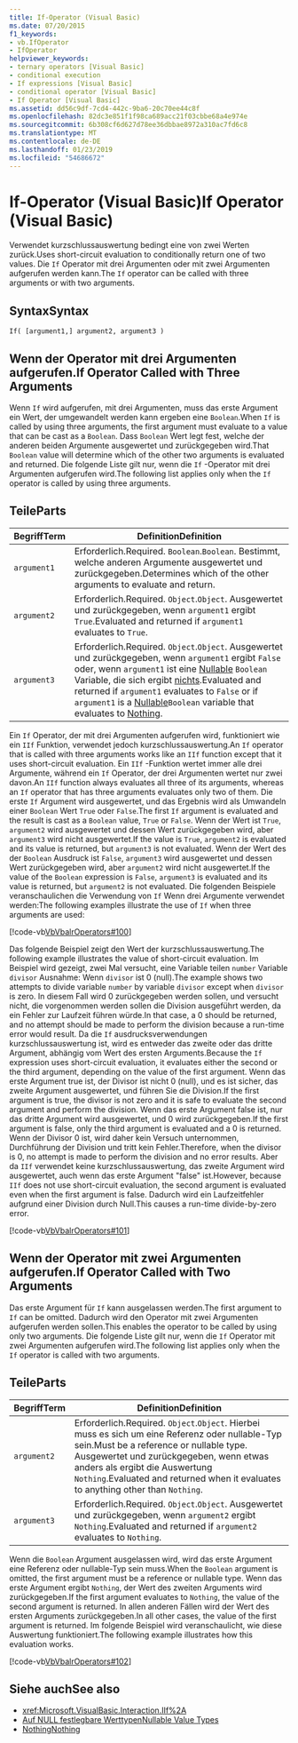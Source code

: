 ```yaml
---
title: If-Operator (Visual Basic)
ms.date: 07/20/2015
f1_keywords:
- vb.IfOperator
- IfOperator
helpviewer_keywords:
- ternary operators [Visual Basic]
- conditional execution
- If expressions [Visual Basic]
- conditional operator [Visual Basic]
- If Operator [Visual Basic]
ms.assetid: dd56c9df-7cd4-442c-9ba6-20c70ee44c8f
ms.openlocfilehash: 82dc3e851f1f98ca689acc21f03cbbe68a4e974e
ms.sourcegitcommit: 6b308cf6d627d78ee36dbbae8972a310ac7fd6c8
ms.translationtype: MT
ms.contentlocale: de-DE
ms.lasthandoff: 01/23/2019
ms.locfileid: "54686672"
---
```

# <a name="if-operator-visual-basic"></a><span data-ttu-id="1ef1e-102">If-Operator (Visual Basic)</span><span class="sxs-lookup"><span data-stu-id="1ef1e-102">If Operator (Visual Basic)</span></span>
<span data-ttu-id="1ef1e-103">Verwendet kurzschlussauswertung bedingt eine von zwei Werten zurück.</span><span class="sxs-lookup"><span data-stu-id="1ef1e-103">Uses short-circuit evaluation to conditionally return one of two values.</span></span> <span data-ttu-id="1ef1e-104">Die `If` Operator mit drei Argumenten oder mit zwei Argumenten aufgerufen werden kann.</span><span class="sxs-lookup"><span data-stu-id="1ef1e-104">The `If` operator can be called with three arguments or with two arguments.</span></span>  
  
## <a name="syntax"></a><span data-ttu-id="1ef1e-105">Syntax</span><span class="sxs-lookup"><span data-stu-id="1ef1e-105">Syntax</span></span>  
  
```  
If( [argument1,] argument2, argument3 )  
```  
  
## <a name="if-operator-called-with-three-arguments"></a><span data-ttu-id="1ef1e-106">Wenn der Operator mit drei Argumenten aufgerufen.</span><span class="sxs-lookup"><span data-stu-id="1ef1e-106">If Operator Called with Three Arguments</span></span>  
 <span data-ttu-id="1ef1e-107">Wenn `If` wird aufgerufen, mit drei Argumenten, muss das erste Argument ein Wert, der umgewandelt werden kann ergeben eine `Boolean`.</span><span class="sxs-lookup"><span data-stu-id="1ef1e-107">When `If` is called by using three arguments, the first argument must evaluate to a value that can be cast as a `Boolean`.</span></span> <span data-ttu-id="1ef1e-108">Dass `Boolean` Wert legt fest, welche der anderen beiden Argumente ausgewertet und zurückgegeben wird.</span><span class="sxs-lookup"><span data-stu-id="1ef1e-108">That `Boolean` value will determine which of the other two arguments is evaluated and returned.</span></span> <span data-ttu-id="1ef1e-109">Die folgende Liste gilt nur, wenn die `If` -Operator mit drei Argumenten aufgerufen wird.</span><span class="sxs-lookup"><span data-stu-id="1ef1e-109">The following list applies only when the `If` operator is called by using three arguments.</span></span>  
  
## <a name="parts"></a><span data-ttu-id="1ef1e-110">Teile</span><span class="sxs-lookup"><span data-stu-id="1ef1e-110">Parts</span></span>  
  
|<span data-ttu-id="1ef1e-111">Begriff</span><span class="sxs-lookup"><span data-stu-id="1ef1e-111">Term</span></span>|<span data-ttu-id="1ef1e-112">Definition</span><span class="sxs-lookup"><span data-stu-id="1ef1e-112">Definition</span></span>|  
|---|---|  
|`argument1`|<span data-ttu-id="1ef1e-113">Erforderlich.</span><span class="sxs-lookup"><span data-stu-id="1ef1e-113">Required.</span></span> <span data-ttu-id="1ef1e-114">`Boolean`.</span><span class="sxs-lookup"><span data-stu-id="1ef1e-114">`Boolean`.</span></span> <span data-ttu-id="1ef1e-115">Bestimmt, welche anderen Argumente ausgewertet und zurückgegeben.</span><span class="sxs-lookup"><span data-stu-id="1ef1e-115">Determines which of the other arguments to evaluate and return.</span></span>|  
|`argument2`|<span data-ttu-id="1ef1e-116">Erforderlich.</span><span class="sxs-lookup"><span data-stu-id="1ef1e-116">Required.</span></span> <span data-ttu-id="1ef1e-117">`Object`.</span><span class="sxs-lookup"><span data-stu-id="1ef1e-117">`Object`.</span></span> <span data-ttu-id="1ef1e-118">Ausgewertet und zurückgegeben, wenn `argument1` ergibt `True`.</span><span class="sxs-lookup"><span data-stu-id="1ef1e-118">Evaluated and returned if `argument1` evaluates to `True`.</span></span>|  
|`argument3`|<span data-ttu-id="1ef1e-119">Erforderlich.</span><span class="sxs-lookup"><span data-stu-id="1ef1e-119">Required.</span></span> <span data-ttu-id="1ef1e-120">`Object`.</span><span class="sxs-lookup"><span data-stu-id="1ef1e-120">`Object`.</span></span> <span data-ttu-id="1ef1e-121">Ausgewertet und zurückgegeben, wenn `argument1` ergibt `False` oder, wenn `argument1` ist eine [Nullable](../../../visual-basic/programming-guide/language-features/data-types/nullable-value-types.md) `Boolean` Variable, die sich ergibt [nichts](../../../visual-basic/language-reference/nothing.md).</span><span class="sxs-lookup"><span data-stu-id="1ef1e-121">Evaluated and returned if `argument1` evaluates to `False` or if `argument1` is a [Nullable](../../../visual-basic/programming-guide/language-features/data-types/nullable-value-types.md)`Boolean` variable that evaluates to [Nothing](../../../visual-basic/language-reference/nothing.md).</span></span>|  
  
 <span data-ttu-id="1ef1e-122">Ein `If` Operator, der mit drei Argumenten aufgerufen wird, funktioniert wie ein `IIf` Funktion, verwendet jedoch kurzschlussauswertung.</span><span class="sxs-lookup"><span data-stu-id="1ef1e-122">An `If` operator that is called with three arguments works like an `IIf` function except that it uses short-circuit evaluation.</span></span> <span data-ttu-id="1ef1e-123">Ein `IIf` -Funktion wertet immer alle drei Argumente, während ein `If` Operator, der drei Argumenten wertet nur zwei davon.</span><span class="sxs-lookup"><span data-stu-id="1ef1e-123">An `IIf` function always evaluates all three of its arguments, whereas an `If` operator that has three arguments evaluates only two of them.</span></span> <span data-ttu-id="1ef1e-124">Die erste `If` Argument wird ausgewertet, und das Ergebnis wird als Umwandeln einer `Boolean` Wert `True` oder `False`.</span><span class="sxs-lookup"><span data-stu-id="1ef1e-124">The first `If` argument is evaluated and the result is cast as a `Boolean` value, `True` or `False`.</span></span> <span data-ttu-id="1ef1e-125">Wenn der Wert ist `True`, `argument2` wird ausgewertet und dessen Wert zurückgegeben wird, aber `argument3` wird nicht ausgewertet.</span><span class="sxs-lookup"><span data-stu-id="1ef1e-125">If the value is `True`, `argument2` is evaluated and its value is returned, but `argument3` is not evaluated.</span></span> <span data-ttu-id="1ef1e-126">Wenn der Wert des der `Boolean` Ausdruck ist `False`, `argument3` wird ausgewertet und dessen Wert zurückgegeben wird, aber `argument2` wird nicht ausgewertet.</span><span class="sxs-lookup"><span data-stu-id="1ef1e-126">If the value of the `Boolean` expression is `False`, `argument3` is evaluated and its value is returned, but `argument2` is not evaluated.</span></span> <span data-ttu-id="1ef1e-127">Die folgenden Beispiele veranschaulichen die Verwendung von `If` Wenn drei Argumente verwendet werden:</span><span class="sxs-lookup"><span data-stu-id="1ef1e-127">The following examples illustrate the use of `If` when three arguments are used:</span></span>  
  
 [!code-vb[VbVbalrOperators#100](../../../visual-basic/language-reference/operators/codesnippet/VisualBasic/if-operator_1.vb)]  
  
 <span data-ttu-id="1ef1e-128">Das folgende Beispiel zeigt den Wert der kurzschlussauswertung.</span><span class="sxs-lookup"><span data-stu-id="1ef1e-128">The following example illustrates the value of short-circuit evaluation.</span></span> <span data-ttu-id="1ef1e-129">Im Beispiel wird gezeigt, zwei Mal versucht, eine Variable teilen `number` Variable `divisor` Ausnahme: Wenn `divisor` ist 0 (null).</span><span class="sxs-lookup"><span data-stu-id="1ef1e-129">The example shows two attempts to divide variable `number` by variable `divisor` except when `divisor` is zero.</span></span> <span data-ttu-id="1ef1e-130">In diesem Fall wird 0 zurückgegeben werden sollen, und versucht nicht, die vorgenommen werden sollen die Division ausgeführt werden, da ein Fehler zur Laufzeit führen würde.</span><span class="sxs-lookup"><span data-stu-id="1ef1e-130">In that case, a 0 should be returned, and no attempt should be made to perform the division because a run-time error would result.</span></span> <span data-ttu-id="1ef1e-131">Da die `If` ausdrucksverwendungen kurzschlussauswertung ist, wird es entweder das zweite oder das dritte Argument, abhängig vom Wert des ersten Arguments.</span><span class="sxs-lookup"><span data-stu-id="1ef1e-131">Because the `If` expression uses short-circuit evaluation, it evaluates either the second or the third argument, depending on the value of the first argument.</span></span> <span data-ttu-id="1ef1e-132">Wenn das erste Argument true ist, der Divisor ist nicht 0 (null), und es ist sicher, das zweite Argument ausgewertet, und führen Sie die Division.</span><span class="sxs-lookup"><span data-stu-id="1ef1e-132">If the first argument is true, the divisor is not zero and it is safe to evaluate the second argument and perform the division.</span></span> <span data-ttu-id="1ef1e-133">Wenn das erste Argument false ist, nur das dritte Argument wird ausgewertet, und 0 wird zurückgegeben.</span><span class="sxs-lookup"><span data-stu-id="1ef1e-133">If the first argument is false, only the third argument is evaluated and a 0 is returned.</span></span> <span data-ttu-id="1ef1e-134">Wenn der Divisor 0 ist, wird daher kein Versuch unternommen, Durchführung der Division und tritt kein Fehler.</span><span class="sxs-lookup"><span data-stu-id="1ef1e-134">Therefore, when the divisor is 0, no attempt is made to perform the division and no error results.</span></span> <span data-ttu-id="1ef1e-135">Aber da `IIf` verwendet keine kurzschlussauswertung, das zweite Argument wird ausgewertet, auch wenn das erste Argument "false" ist.</span><span class="sxs-lookup"><span data-stu-id="1ef1e-135">However, because `IIf` does not use short-circuit evaluation, the second argument is evaluated even when the first argument is false.</span></span> <span data-ttu-id="1ef1e-136">Dadurch wird ein Laufzeitfehler aufgrund einer Division durch Null.</span><span class="sxs-lookup"><span data-stu-id="1ef1e-136">This causes a run-time divide-by-zero error.</span></span>  
  
 [!code-vb[VbVbalrOperators#101](../../../visual-basic/language-reference/operators/codesnippet/VisualBasic/if-operator_2.vb)]  
  
## <a name="if-operator-called-with-two-arguments"></a><span data-ttu-id="1ef1e-137">Wenn der Operator mit zwei Argumenten aufgerufen.</span><span class="sxs-lookup"><span data-stu-id="1ef1e-137">If Operator Called with Two Arguments</span></span>  
 <span data-ttu-id="1ef1e-138">Das erste Argument für `If` kann ausgelassen werden.</span><span class="sxs-lookup"><span data-stu-id="1ef1e-138">The first argument to `If` can be omitted.</span></span> <span data-ttu-id="1ef1e-139">Dadurch wird den Operator mit zwei Argumenten aufgerufen werden sollen.</span><span class="sxs-lookup"><span data-stu-id="1ef1e-139">This enables the operator to be called by using only two arguments.</span></span> <span data-ttu-id="1ef1e-140">Die folgende Liste gilt nur, wenn die `If` Operator mit zwei Argumenten aufgerufen wird.</span><span class="sxs-lookup"><span data-stu-id="1ef1e-140">The following list applies only when the `If` operator is called with two arguments.</span></span>  
  
## <a name="parts"></a><span data-ttu-id="1ef1e-141">Teile</span><span class="sxs-lookup"><span data-stu-id="1ef1e-141">Parts</span></span>  
  
|<span data-ttu-id="1ef1e-142">Begriff</span><span class="sxs-lookup"><span data-stu-id="1ef1e-142">Term</span></span>|<span data-ttu-id="1ef1e-143">Definition</span><span class="sxs-lookup"><span data-stu-id="1ef1e-143">Definition</span></span>|  
|---|---|  
|`argument2`|<span data-ttu-id="1ef1e-144">Erforderlich.</span><span class="sxs-lookup"><span data-stu-id="1ef1e-144">Required.</span></span> <span data-ttu-id="1ef1e-145">`Object`.</span><span class="sxs-lookup"><span data-stu-id="1ef1e-145">`Object`.</span></span> <span data-ttu-id="1ef1e-146">Hierbei muss es sich um eine Referenz oder nullable-Typ sein.</span><span class="sxs-lookup"><span data-stu-id="1ef1e-146">Must be a reference or nullable type.</span></span> <span data-ttu-id="1ef1e-147">Ausgewertet und zurückgegeben, wenn etwas anders als ergibt die Auswertung `Nothing`.</span><span class="sxs-lookup"><span data-stu-id="1ef1e-147">Evaluated and returned when it evaluates to anything other than `Nothing`.</span></span>|  
|`argument3`|<span data-ttu-id="1ef1e-148">Erforderlich.</span><span class="sxs-lookup"><span data-stu-id="1ef1e-148">Required.</span></span> <span data-ttu-id="1ef1e-149">`Object`.</span><span class="sxs-lookup"><span data-stu-id="1ef1e-149">`Object`.</span></span> <span data-ttu-id="1ef1e-150">Ausgewertet und zurückgegeben, wenn `argument2` ergibt `Nothing`.</span><span class="sxs-lookup"><span data-stu-id="1ef1e-150">Evaluated and returned if `argument2` evaluates to `Nothing`.</span></span>|  
  
 <span data-ttu-id="1ef1e-151">Wenn die `Boolean` Argument ausgelassen wird, wird das erste Argument eine Referenz oder nullable-Typ sein muss.</span><span class="sxs-lookup"><span data-stu-id="1ef1e-151">When the `Boolean` argument is omitted, the first argument must be a reference or nullable type.</span></span> <span data-ttu-id="1ef1e-152">Wenn das erste Argument ergibt `Nothing`, der Wert des zweiten Arguments wird zurückgegeben.</span><span class="sxs-lookup"><span data-stu-id="1ef1e-152">If the first argument evaluates to `Nothing`, the value of the second argument is returned.</span></span> <span data-ttu-id="1ef1e-153">In allen anderen Fällen wird der Wert des ersten Arguments zurückgegeben.</span><span class="sxs-lookup"><span data-stu-id="1ef1e-153">In all other cases, the value of the first argument is returned.</span></span> <span data-ttu-id="1ef1e-154">Im folgende Beispiel wird veranschaulicht, wie diese Auswertung funktioniert.</span><span class="sxs-lookup"><span data-stu-id="1ef1e-154">The following example illustrates how this evaluation works.</span></span>  
  
 [!code-vb[VbVbalrOperators#102](../../../visual-basic/language-reference/operators/codesnippet/VisualBasic/if-operator_3.vb)]  
  
## <a name="see-also"></a><span data-ttu-id="1ef1e-155">Siehe auch</span><span class="sxs-lookup"><span data-stu-id="1ef1e-155">See also</span></span>
- <xref:Microsoft.VisualBasic.Interaction.IIf%2A>
- [<span data-ttu-id="1ef1e-156">Auf NULL festlegbare Werttypen</span><span class="sxs-lookup"><span data-stu-id="1ef1e-156">Nullable Value Types</span></span>](../../../visual-basic/programming-guide/language-features/data-types/nullable-value-types.md)
- [<span data-ttu-id="1ef1e-157">Nothing</span><span class="sxs-lookup"><span data-stu-id="1ef1e-157">Nothing</span></span>](../../../visual-basic/language-reference/nothing.md)
